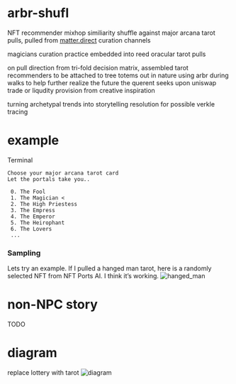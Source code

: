 # arbr-shufl
NFT recommender mixhop similiarity shuffle against major arcana tarot pulls, pulled from [matter.direct](are.na.com/matter-direct) curation channels

magicians curation practice embedded into reed oracular tarot pulls

on pull direction from tri-fold decision matrix, assembled tarot recommenders to be attached to tree totems out in nature using arbr during walks to help further realize the future the querent seeks upon uniswap trade or liqudity provision from creative inspiration

turning archetypal trends into storytelling resolution for possible verkle tracing

# example

Terminal
```
Choose your major arcana tarot card
Let the portals take you..

 0. The Fool 
 1. The Magician <
 2. The High Priestess
 3. The Empress
 4. The Emperor
 5. The Heirophant
 6. The Lovers
 ...

```

### Sampling
Lets try an example. If I pulled a hanged man tarot, here is a randomly selected NFT from NFT Ports AI. I think it’s working.
![hanged_man](https://storage.googleapis.com/sentinel-nft/raw-assets/189bece9bbca84db8bd169ca81ec4763062b392a803f87a8e4a5d4b1beb34c30.jpeg)

# non-NPC story
TODO

# diagram
replace lottery with tarot
![diagram](https://developer.algorand.org/docs/imgs/algorand_consensus-1.png)
